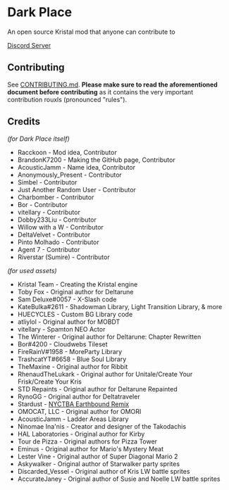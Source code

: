 # Dark Place
An open source Kristal mod that anyone can contribute to

[Discord Server](https://discord.gg/qDPBVsX5VZ)

## Contributing
See [CONTRIBUTING.md](CONTRIBUTING.md). **Please make sure to read the aforementioned document before contributing** as it contains the very important contribution rouxls (pronounced "rules").

## Credits
*(for Dark Place itself)*
* Racckoon - Mod idea, Contributor
* BrandonK7200 - Making the GitHub page, Contributor
* AcousticJamm - Name idea, Contributor
* Anonymously_Present - Contributor
* Simbel - Contributor
* Just Another Random User - Contributor
* Charbomber - Contributor
* Bor - Contributor
* vitellary - Contributor
* Dobby233Liu - Contributor
* Willow with a W - Contributor
* DeltaVelvet - Contributor
* Pinto Molhado - Contributor
* Agent 7 - Contributor
* Riverstar (Sumire) - Contributor

*(for used assets)*
* Kristal Team - Creating the Kristal engine
* Toby Fox - Original author for Deltarune
* Sam Deluxe#0057 - X-Slash code
* KateBulka#2611 - Shadowman Library, Light Transition Library, & more
* HUECYCLES - Custom BG Library code
* atliylol - Original author for MOBDT
* vitellary - Spamton NEO Actor
* The Winterer - Original author for Deltarune: Chapter Rewritten
* Bor#4200 - Cloudwebs Tileset
* FireRainV#1958 - MoreParty Library
* TrashcatYT#6658 - Blue Soul Library
* TheMaxine - Original author for Ribbit
* RhenaudTheLukark - Original author for Unitale/Create Your Frisk/Create Your Kris
* STD Repaints - Original author for Deltarune Repainted
* RynoGG - Original author for Deltatraveler
* Stardust - [NYCTBA Earthbound Remix](https://soundcloud.com/speedwaystardst/nows-your-chance-to-be-a-earthbound-remix)
* OMOCAT, LLC - Original author for OMORI
* AcousticJamm - Ladder Areas Library
* Ninomae Ina'nis - Creator and designer of the Takodachis
* HAL Laboratories - Original author for Kirby
* Tour de Pizza - Original authors for Pizza Tower
* Eminus - Original author for Mario's Mystery Meat
* Lester Vine - Original author of Super Diagonal Mario 2
* Askywalker - Original author of Starwalker party sprites
* Discarded_Vessel - Original author of Kris LW battle sprites
* AccurateJaney - Original author of Susie and Noelle LW battle sprites

